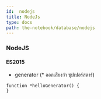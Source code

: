 ```yaml
---
id:  nodejs
title: NodeJs
type: docs
path: the-notebook/database/nodejs
---
```


### NodeJS

#### ES2015
- generator  (* ออกเสียงว่า ซุปเปอร์สตาร์)
```
function *helloGenerator() {
}
```
